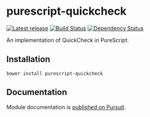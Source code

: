 # purescript-quickcheck

[![Latest release](http://img.shields.io/bower/v/purescript-quickcheck.svg)](https://github.com/purescript/purescript-quickcheck/releases)
[![Build Status](https://travis-ci.org/purescript/purescript-quickcheck.svg?branch=master)](https://travis-ci.org/purescript/purescript-quickcheck)
[![Dependency Status](https://www.versioneye.com/user/projects/55848c12363861001b000180/badge.svg?style=flat)](https://www.versioneye.com/user/projects/55848c12363861001b000180)

An implementation of QuickCheck in PureScript.

## Installation

```
bower install purescript-quickcheck
```

## Documentation

Module documentation is [published on Pursuit](http://pursuit.purescript.org/packages/purescript-quickcheck).

